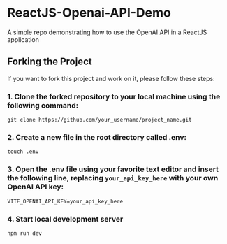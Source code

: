 # ReactJS-Openai-API-Demo
A simple repo demonstrating how to use the OpenAI API in a ReactJS application 

## Forking the Project

If you want to fork this project and work on it, please follow these steps:

### 1. Clone the forked repository to your local machine using the following command:
```
git clone https://github.com/your_username/project_name.git
```

### 2. Create a new file in the root directory called **.env:**
```
touch .env
```


### 3. Open the .env file using your favorite text editor and insert the following line, replacing ```your_api_key_here``` with your own OpenAI API key:
```
VITE_OPENAI_API_KEY=your_api_key_here
```

### 4. Start local development server
```
npm run dev
```

